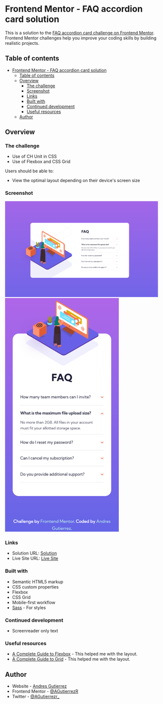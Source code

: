 # Frontend Mentor - FAQ accordion card solution

This is a solution to the [FAQ accordion card challenge on Frontend Mentor](https://www.frontendmentor.io/challenges/faq-accordion-card-XlyjD0Oam). Frontend Mentor challenges help you improve your coding skills by building realistic projects.

## Table of contents

- [Frontend Mentor - FAQ accordion card solution](#frontend-mentor---faq-accordion-card-solution)
  - [Table of contents](#table-of-contents)
  - [Overview](#overview)
    - [The challenge](#the-challenge)
    - [Screenshot](#screenshot)
    - [Links](#links)
    - [Built with](#built-with)
    - [Continued development](#continued-development)
    - [Useful resources](#useful-resources)
  - [Author](#author)

## Overview

### The challenge

- Use of CH Unit in CSS
- Use of Flexbox and CSS Grid

Users should be able to:

- View the optimal layout depending on their device's screen size

### Screenshot

![screenshot of the desktop at 1440px](./screenshots/desktop-screenshot.png)
![screenshot of the desktop at 375px](./screenshots/mobile-screenshot.png)

### Links

- Solution URL: [Solution](https://github.com/AGutierrezR/faq-accordion-card)
- Live Site URL: [Live Site](https://agutierrezr.github.io/faq-accordion-card/)

### Built with

- Semantic HTML5 markup
- CSS custom properties
- Flexbox
- CSS Grid
- Mobile-first workflow
- [Sass](https://sass-lang.com/) - For styles

### Continued development

- Screenreader only text

### Useful resources

- [A Complete Guide to Flexbox](https://css-tricks.com/snippets/css/a-guide-to-flexbox/) - This helped me with the layout.
- [A Complete Guide to Grid](https://css-tricks.com/snippets/css/complete-guide-grid/) - This helped me with the layout.

## Author

- Website - [Andres Gutierrez](https://agutierrezr.github.io/)
- Frontend Mentor - [@AGutierrezR](https://www.frontendmentor.io/profile/AGutierrezR)
- Twitter - [@AGutierrezr_](https://twitter.com/AGutierrezr_)
